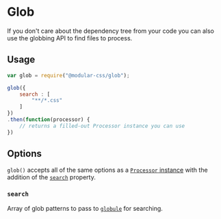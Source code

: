 # Glob

If you don't care about the dependency tree from your code you can also use the globbing API to find files to process.

## Usage

```js
var glob = require("@modular-css/glob");

glob({
    search : [
        "**/*.css"
    ]
})
.then(function(processor) {
    // returns a filled-out Processor instance you can use
})
```

## Options

`glob()` accepts all of the same options as a [`Processor` instance](api.md#options) with the addition of the [`search`](#search) property.

### `search`

Array of glob patterns to pass to [`globule`](https://www.npmjs.com/package/globule) for searching.
